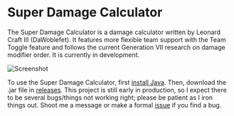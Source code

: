 # Super Damage Calculator

The Super Damage Calculator is a damage calculator written by Leonard Craft III (DaWoblefet). It features more flexible team support with the Team Toggle feature and follows the current Generation VII research on damage modifier order. It is currently in development.

![Screenshot](https://i.imgur.com/ZD3Uo66.png)

To use the Super Damage Calculator, first [install Java](https://www.java.com/en/download/). Then, download the .jar file in [releases](https://github.com/DaWoblefet/Super-Damage-Calculator/releases). This project is still early in production, so I expect there to be several bugs/things not working right; please be patient as I iron things out. Shoot me a message or make a formal [issue](https://github.com/DaWoblefet/Super-Damage-Calculator/issues) if you find a bug.

